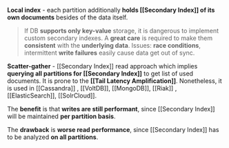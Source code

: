 **Local index** - each partition additionally **holds [[Secondary Index]] of its own documents** besides of the data itself.

> If DB **supports only key-value** storage, it is dangerous to implement custom secondary indexes. A **great care** is required to make them **consistent** with the **underlying data**. Issues: **race conditions**, intermittent **write failures** easily cause data get out of sync.

**Scatter-gather** - [[Secondary Index]] read approach which implies **querying all partitions for [[Secondary Index]]** to get list of used documents. It is prone to the **[[Tail Latency Amplification]]**. 
Nonetheless, it is used in [[Cassandra]] , [[VoltDB]], [[MongoDB]], [[Riak]] , [[ElasticSearch]], [[SolrCloud]].

The **benefit** is that **writes are still performant**, since [[Secondary Index]] will be maintained **per partition basis**.

The **drawback** is **worse read performance**, since [[Secondary Index]] has to be analyzed **on all partitions**.
